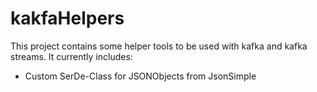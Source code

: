 # kakfaHelpers
This project contains some helper tools to be used with kafka and kafka streams.
It currently includes:
- Custom SerDe-Class for JSONObjects from JsonSimple

